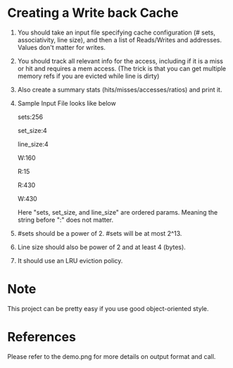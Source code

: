 # Creating a Write back Cache

1. You should take an input file specifying cache configuration (# sets, associativity, line size), and then a list of Reads/Writes and addresses. 
Values don't matter for writes. 

2. You should track all relevant info for the access, including if it is a miss or hit and requires a mem access. 
(The trick is that you can get multiple memory refs if you are evicted while line is dirty)

3. Also create a summary stats (hits/misses/accesses/ratios) and print it. 

4. Sample Input File looks like below

    sets:256

    set_size:4

    line_size:4

    W:160

    R:15

    R:430

    W:430 

    Here "sets, set_size, and line_size" are ordered params. Meaning the string before ":" does not matter.

5. #sets should be a power of 2. #sets will be at most 2^13.

6. Line size should also be power of 2 and at least 4 (bytes).

7. It should use an LRU eviction policy.


# Note
This project can be pretty easy if you use good object-oriented style.

# References
Please refer to the demo.png for more details on output format and call.
